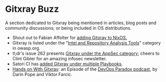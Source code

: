 # Gitxray Buzz

A section dedicated to Gitxray being mentioned in articles, blog posts and community discussions; or being included in OS distributions.

* Shout out to Fabian Affolter for <a href='https://search.nixos.org/packages?channel=unstable&show=gitxray&from=0&size=50&sort=relevance&type=packages&query=gitxray'>adding Gitxray to NixOS.</a>
* Gitxray is listed under the "<a href='https://owasp.org/www-community/Free_for_Open_Source_Application_Security_Tools'>Intel and Repository Analysis Tools</a>" category in owasp.org.
* tl;dr's issue 262 presents <a href='https://tldrsec.com/p/tldr-sec-262'>Gitxray under the AppSec category</a>; cheers to Clint Gibler for an amazing infosec newsletter.
* Satori CI has <a href='https://satori.ci/run/?playbook=satori://email/contrib.yml'>added Gitxray under multiple Playbooks</a>.
* <a href='https://www.devopsparadox.com/episodes/hands-on-with-gitxray-2025-01-24/'>Hands on With Gitxray</a>: an Episode of the <a href='https://devopsparadox.com/'>DevOps Paradox podcast</a>, by Darin Pope and Viktor Farcic.
